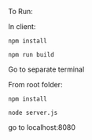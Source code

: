 To Run:

In client:

``` npm install ```

``` npm run build ```

Go to separate terminal

From root folder:

``` npm install ```

``` node server.js ```

go to localhost:8080
